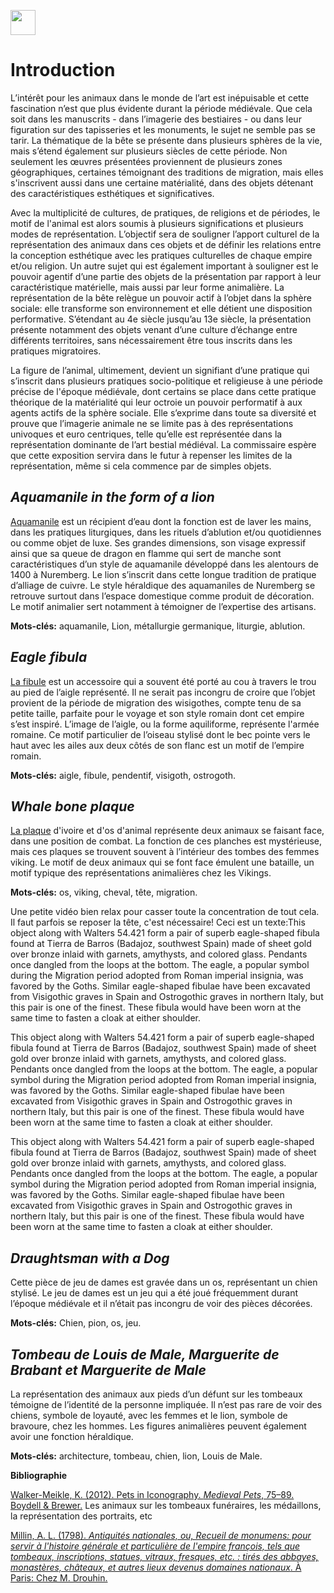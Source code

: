<a href="https://juncture-digital.org"><img src="https://raw.githubusercontent.com/digitalArtHistory/recits-numeriques/main/images/btn_juncture.svg" style="height:40px"></a>

<param ve-config 
       title="Les Animaux Médiévaux dans la Matérialité" 
       banner="/images/ViennaDioscoridesFolio483vBirds.jpg" 
       layout="vertical">

# Introduction
L’intérêt pour les animaux dans le monde de l’art est inépuisable et cette fascination n’est que plus évidente durant la période médiévale. Que cela soit dans les manuscrits - dans l’imagerie des bestiaires - ou dans leur figuration sur des tapisseries et les monuments, le sujet ne semble pas se tarir. La thématique de la bête se présente dans plusieurs sphères de la vie, mais s’étend également sur plusieurs siècles de cette période. Non seulement les œuvres présentées proviennent de plusieurs zones géographiques, certaines témoignant des traditions de migration, mais elles s'inscrivent aussi dans une certaine matérialité, dans des objets détenant des caractéristiques esthétiques et significatives. 

Avec la multiplicité de cultures, de pratiques, de religions et de périodes, le motif de l'animal est alors soumis à plusieurs significations et plusieurs modes de représentation. L’objectif sera de souligner l’apport culturel de la représentation des animaux dans ces objets et de définir les relations entre la conception esthétique avec les pratiques culturelles de chaque empire et/ou religion. Un autre sujet qui est également important à souligner est le pouvoir agentif d’une partie des objets de la présentation par rapport à leur caractéristique matérielle, mais aussi par leur forme animalière. La représentation de la bête relègue un pouvoir actif à l’objet dans la sphère sociale: elle transforme son environnement et elle détient une disposition performative. S’étendant au 4e siècle jusqu’au 13e siècle, la présentation présente notamment des objets venant d’une culture d’échange entre différents territoires, sans nécessairement être tous inscrits dans les pratiques migratoires. 

La figure de l’animal, ultimement, devient un signifiant d’une pratique qui s’inscrit dans plusieurs pratiques socio-politique et religieuse à une période précise de l'époque médiévale, dont certains se place dans cette pratique théorique de la matérialité qui leur octroie un pouvoir performatif à aux agents actifs de la sphère sociale. Elle s’exprime dans toute sa diversité et prouve que l’imagerie animale ne se limite pas à des représentations univoques et euro centriques, telle qu’elle est représentée dans la représentation dominante de l’art bestial médiéval. La commissaire espère que cette exposition servira dans le futur à repenser les limites de la représentation, même si cela commence par de simples objets.  

## *Aquamanile in the form of a lion*
[Aquamanile](https://www.metmuseum.org/art/collection/search/469949) est un récipient d’eau dont la fonction est de laver les mains, dans les pratiques liturgiques, dans les rituels d’ablution et/ou quotidiennes ou comme objet de luxe. Ses grandes dimensions, son visage expressif ainsi que sa queue de dragon en flamme qui sert de manche sont caractéristiques d’un style de aquamanile développé dans les alentours de 1400 à Nuremberg.  Le lion s’inscrit dans cette longue tradition de pratique d’alliage de cuivre. Le style héraldique des aquamaniles de Nuremberg se retrouve surtout dans l’espace domestique comme produit de décoration. Le motif animalier sert notamment à témoigner de l’expertise des artisans. 
<param ve-image url="https://raw.githubusercontent.com/digitalArtHistory/recits-numeriques/main/06/Aquamanile_in_the_Form_of_a_Lion_MET_DP117252_(cropped).jpeg" />

**Mots-clés:** aquamanile, Lion, métallurgie germanique, liturgie, ablution.

## *Eagle fibula*
[La fibule](https://art.thewalters.org/detail/13833/eagle-fibula-2/) est un accessoire qui a souvent été porté au cou à travers le trou au pied de l’aigle représenté. Il ne serait pas incongru de croire que l’objet provient de la période de migration des wisigothes, compte tenu de sa petite taille, parfaite pour le voyage et son style romain dont cet empire s’est inspiré. L’image de l’aigle, ou la forme aquiliforme, représente l'armée romaine. Ce motif particulier de l’oiseau stylisé dont le bec pointe vers le haut avec les ailes aux deux côtés de son flanc est un motif de l’empire romain. 
<param ve-image url="https://raw.githubusercontent.com/digitalArtHistory/recits-numeriques/main/06/l_ps1_54422_fnt_dd_t07-14.jpeg" />

**Mots-clés:** aigle, fibule, pendentif, visigoth, ostrogoth.

## *Whale bone plaque*
[La plaque](https://art.thewalters.org/detail/11104/whale-bone-plaque/) d'ivoire et d'os d'animal représente deux animaux se faisant face, dans une position de combat. La fonction de ces planches est mystérieuse, mais ces plaques se trouvent souvent à l’intérieur des tombes des femmes viking. Le motif de deux animaux qui se font face émulent une bataille, un motif typique des représentations animalières chez les Vikings. 
<param ve-image url="https://art.thewalters.org/images/art/large/l_ps1_711169_fnt_dd_t07.jpg" />

**Mots-clés:** os, viking, cheval, tête, migration.

Une petite vidéo bien relax pour casser toute la concentration de tout cela. Il faut parfois se reposer la tête, c'est nécessaire! Ceci est un texte:This object along with Walters 54.421 form a pair of superb eagle-shaped fibula found at Tierra de Barros (Badajoz, southwest Spain) made of sheet gold over bronze inlaid with garnets, amythysts, and colored glass. Pendants once dangled from the loops at the bottom. The eagle, a popular symbol during the Migration period adopted from Roman imperial insignia, was favored by the Goths. Similar eagle-shaped fibulae have been excavated from Visigothic graves in Spain and Ostrogothic graves in northern Italy, but this pair is one of the finest. These fibula would have been worn at the same time to fasten a cloak at either shoulder.
<param ve-video id="1JOS0GHFmBk" title="Vine" start="45" />

This object along with Walters 54.421 form a pair of superb eagle-shaped fibula found at Tierra de Barros (Badajoz, southwest Spain) made of sheet gold over bronze inlaid with garnets, amythysts, and colored glass. Pendants once dangled from the loops at the bottom. The eagle, a popular symbol during the Migration period adopted from Roman imperial insignia, was favored by the Goths. Similar eagle-shaped fibulae have been excavated from Visigothic graves in Spain and Ostrogothic graves in northern Italy, but this pair is one of the finest. These fibula would have been worn at the same time to fasten a cloak at either shoulder.
<param ve-image 
    manifest="https://gallica.bnf.fr/iiif/ark:/12148/bpt6k327545t/manifest.json" />

This object along with Walters 54.421 form a pair of superb eagle-shaped fibula found at Tierra de Barros (Badajoz, southwest Spain) made of sheet gold over bronze inlaid with garnets, amythysts, and colored glass. Pendants once dangled from the loops at the bottom. The eagle, a popular symbol during the Migration period adopted from Roman imperial insignia, was favored by the Goths. Similar eagle-shaped fibulae have been excavated from Visigothic graves in Spain and Ostrogothic graves in northern Italy, but this pair is one of the finest. These fibula would have been worn at the same time to fasten a cloak at either shoulder.
<param ve-image url="https://gallica.bnf.fr/iiif/ark:/12148/btv1b53197052n/f1/full/full/0/native.jpg" />

## *Draughtsman with a Dog*
Cette pièce de jeu de dames est gravée dans un os, représentant un chien stylisé. Le jeu de dames est un jeu qui a été joué fréquemment durant l’époque médiévale et il n’était pas incongru de voir des pièces décorées.

**Mots-clés:** Chien, pion, os, jeu.

## *Tombeau de Louis de Male, Marguerite de Brabant et Marguerite de Male*
La représentation des animaux aux pieds d’un défunt sur les tombeaux témoigne de l’identité de la personne impliquée. Il n’est pas rare de voir des chiens, symbole de loyauté, avec les femmes et le lion, symbole de bravoure, chez les hommes. Les figures animalières peuvent également avoir une fonction héraldique. 

**Mots-clés:** architecture, tombeau, chien, lion, Louis de Male.

**Bibliographie**

[Walker-Meikle, K. (2012). Pets in Iconography. *Medieval Pets*, 75–89. Boydell & Brewer.](http://www.jstor.org/stable/10.7722/j.ctt1x738m.10)
Les animaux sur les tombeaux funéraires, les médaillons, la représentation des portraits, etc

[Millin, A. L. (1798). *Antiquités nationales, ou, Recueil de monumens: pour servir à l'histoire générale et particulière de l'empire françois, tels que tombeaux, inscriptions, statues, vitraux, fresques, etc. : tirés des abbayes, monastères, châteaux, et autres lieux devenus domaines nationaux*. À Paris: Chez M. Drouhin.](
https://catalog.hathitrust.org/api/volumes/oclc/21363699.html) 




 
